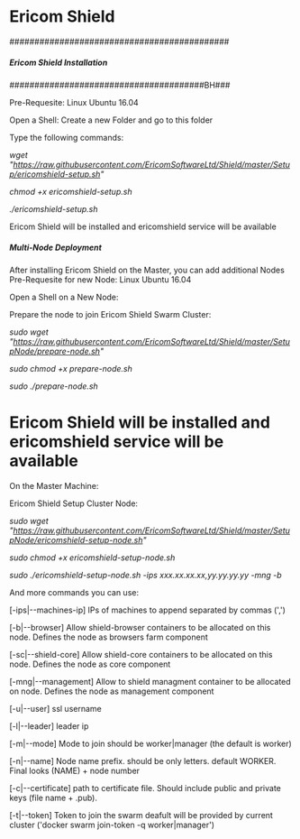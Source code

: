 # Ericom Shield
############################################
#####   Ericom Shield Installation     #####
#######################################BH###

Pre-Requesite: Linux Ubuntu 16.04

Open a Shell:
Create a new Folder and go to this folder

Type the following commands:

*wget "https://raw.githubusercontent.com/EricomSoftwareLtd/Shield/master/Setup/ericomshield-setup.sh"*

*chmod +x ericomshield-setup.sh*

*./ericomshield-setup.sh*

Ericom Shield will be installed and ericomshield service will be available

#####   Multi-Node Deployment     #####

After installing Ericom Shield on the Master, you can add additional Nodes 
Pre-Requesite for new Node: Linux Ubuntu 16.04

Open a Shell on a New Node:

Prepare the node to join Ericom Shield Swarm Cluster:

*sudo wget "https://raw.githubusercontent.com/EricomSoftwareLtd/Shield/master/SetupNode/prepare-node.sh"*

*sudo chmod +x prepare-node.sh*

*sudo ./prepare-node.sh*

Ericom Shield will be installed and ericomshield service will be available
=======
On the Master Machine:

Ericom Shield Setup Cluster Node:

*sudo wget "https://raw.githubusercontent.com/EricomSoftwareLtd/Shield/master/SetupNode/ericomshield-setup-node.sh"*

*sudo chmod +x ericomshield-setup-node.sh*

*sudo ./ericomshield-setup-node.sh -ips xxx.xx.xx.xx,yy.yy.yy.yy -mng -b*

And more commands you can use:

[-ips|--machines-ip] IPs of machines to append separated by commas (',')

[-b|--browser] Allow shield-browser containers to be allocated on this node. Defines the node as browsers farm component

[-sc|--shield-core] Allow shield-core containers to be allocated on this node. Defines the node as core component

[-mng|--management] Allow to shield managment container to be allocated on node. Defines the node as management component

[-u|--user] ssl username

[-l|--leader] leader ip

[-m|--mode] Mode to join should be worker|manager (the default is worker)

[-n|--name] Node name prefix. should be only letters. default WORKER. Final looks (NAME) + node number

[-c|--certificate] path to certificate file. Should include public and private keys (file name + .pub).

[-t|--token] Token to join the swarm deafult will be provided by current cluster ('docker swarm join-token -q worker|manager')
